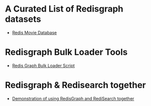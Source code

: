 # A Curated List of Redisgraph datasets

- [Redis Movie Database](https://github.com/Redis-Developer/redis-datasets/blob/master/redisgraph/datasets/redis-movie-database/README.md)


# Redisgraph Bulk Loader Tools

- [Redis Graph Bulk Loader Script](https://github.com/Redis-Developer/redis-datasets/tree/master/redisgraph/redisgraph-bulk-loader)

# Redisgraph & Redisearch together

-  [Demonstration of using RedisGraph and RediSearch together](https://github.com/stockholmux/conf19-search-graph-demo)
